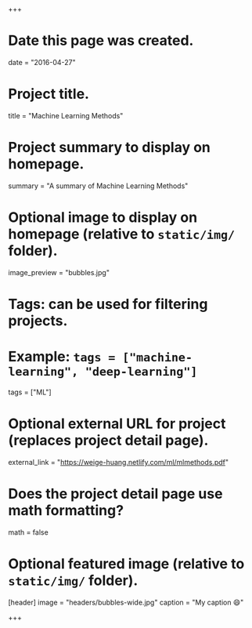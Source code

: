 +++
# Date this page was created.
date = "2016-04-27"

# Project title.
title = "Machine Learning Methods"

# Project summary to display on homepage.
summary = "A summary of Machine Learning Methods"

# Optional image to display on homepage (relative to `static/img/` folder).
image_preview = "bubbles.jpg"

# Tags: can be used for filtering projects.
# Example: `tags = ["machine-learning", "deep-learning"]`
tags = ["ML"]

# Optional external URL for project (replaces project detail page).
external_link = "https://weige-huang.netlify.com/ml/mlmethods.pdf"

# Does the project detail page use math formatting?
math = false

# Optional featured image (relative to `static/img/` folder).
[header]
image = "headers/bubbles-wide.jpg"
caption = "My caption :smile:"

+++

